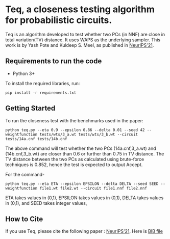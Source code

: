 # Teq, a closeness testing algorithm for probabilistic circuits.

Teq is an algorithm developed to test whether two PCs (in NNF) are close in total variation(TV) distance. It uses WAPS as the underlying sampler. This work is by Yash Pote and Kuldeep S. Meel, as published in [NeurIPS'21](https://meelgroup.github.io/files/publications/NeurIPS21_PCtest.pdf).

## Requirements to run the code

* Python 3+
 
To install the required libraries, run:

```
pip install -r requirements.txt
```

## Getting Started

To run the closeness test with the benchmarks used in the paper:
 
```
python teq.py --eta 0.9 --epsilon 0.86 --delta 0.01 --seed 42 --weightfunction tests/wts/3_a.wt tests/wts/3_b.wt --circuit tests/14a.cnf tests/14b.cnf
```
The above command will test whether the two PCs (14a.cnf,3_a.wt) and  (14b.cnf,3_b.wt) are closer than 0.6 or further than 0.75 in TV distance.
The TV distance between the two PCs as calculated using brute-force techniques is 0.852, hence the test is expected to output Accept.


For the command-

```
python teq.py --eta ETA --epsilon EPSILON --delta DELTA --seed SEED --weightfunction file1.wt file2.wt --circuit file1.nnf file2.nnf
```


ETA takes values in (0,1),
EPSILON takes values in (0,1),
DELTA takes values in (0,1), and
SEED takes integer values,


## How to Cite

If you use Teq, please cite the following paper : [NeurIPS'21](https://meelgroup.github.io/files/publications/NeurIPS21_PCtest.pdf). Here is [BIB file](https://www.comp.nus.edu.sg/~meel/bib/PM21.bib)
